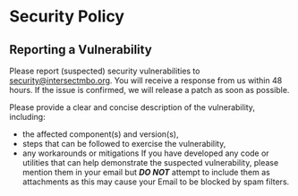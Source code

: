 # Security Policy

## Reporting a Vulnerability

Please report (suspected) security vulnerabilities to [security@intersectmbo.org](security@intersectmbo.org).
You will receive a response from us within 48 hours.
If the issue is confirmed, we will release a patch as soon as possible.

Please provide a clear and concise description of the vulnerability, including:

- the affected component(s) and version(s),
- steps that can be followed to exercise the vulnerability,
- any workarounds or mitigations
  If you have developed any code or utilities that can help demonstrate the suspected vulnerability, please mention them in your email but **_DO NOT_** attempt to include them as attachments as this may cause your Email to be blocked by spam filters.
